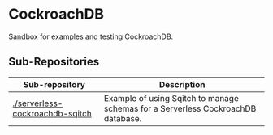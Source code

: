 # CockroachDB
Sandbox for examples and testing CockroachDB.

## Sub-Repositories

| Sub-repository | Description |
| --- | --- |
| [./serverless-cockroachdb-sqitch](./serverless-cockroachdb-sqitch) | Example of using Sqitch to manage schemas for a Serverless CockroachDB database. |